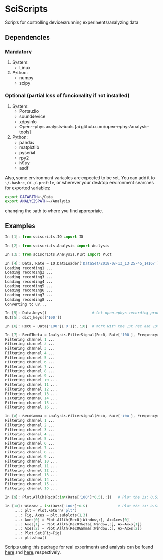 # SciScripts  
Scripts for controlling devices/running experiments/analyzing data  

## Dependencies

### Mandatory
1) System:
    - Linux
2) Python:
    - numpy
    - scipy

### Optional (partial loss of funcionality if not installed)
1) System:
    - Portaudio
    - sounddevice
    - xdpyinfo
    - Open-ephys analysis-tools [at github.com/open-ephys/analysis-tools]
2) Python:
    - pandas
    - matplotlib
    - pyserial
    - rpy2
    - h5py
    - asdf

Also, some environment variables are expected to be set. You can add it to `~/.bashrc`, or `~/.profile`, or wherever your desktop environment searches for exported variables:
```bash
export DATAPATH=~/Data
export ANALYSISPATH=~/Analysis
```
changing the path to where you find appropriate.


## Examples

```python
In [1]: from sciscripts.IO import IO

In [2]: from sciscripts.Analysis import Analysis

In [3]: from sciscripts.Analysis.Plot import Plot

In [4]: Data, Rate = IO.DataLoader('DataSet/2018-08-13_13-25-45_1416/')
Loading recording1 ...
Loading recording2 ...
Loading recording3 ...
Loading recording4 ...
Loading recording5 ...
Loading recording6 ...
Loading recording7 ...
Loading recording8 ...
Converting to uV...

In [5]: Data.keys()                     # Get open-ephys recording processors
Out[5]: dict_keys(['100'])

In [6]: Rec0 = Data['100']['0'][:,:16]  # Work with the 1st rec and 1st 16ch

In [7]: Rec0Theta = Analysis.FilterSignal(Rec0, Rate['100'], Frequency=[4,12], FilterOrder=2)
Filtering channel 1 ...
Filtering channel 2 ...
Filtering channel 3 ...
Filtering channel 4 ...
Filtering channel 5 ...
Filtering channel 6 ...
Filtering channel 7 ...
Filtering channel 8 ...
Filtering channel 9 ...
Filtering channel 10 ...
Filtering channel 11 ...
Filtering channel 12 ...
Filtering channel 13 ...
Filtering channel 14 ...
Filtering channel 15 ...
Filtering channel 16 ...

In [8]: Rec0Gamma = Analysis.FilterSignal(Rec0, Rate['100'], Frequency=[30,100], FilterOrder=2)
Filtering channel 1 ...
Filtering channel 2 ...
Filtering channel 3 ...
Filtering channel 4 ...
Filtering channel 5 ...
Filtering channel 6 ...
Filtering channel 7 ...
Filtering channel 8 ...
Filtering channel 9 ...
Filtering channel 10 ...
Filtering channel 11 ...
Filtering channel 12 ...
Filtering channel 13 ...
Filtering channel 14 ...
Filtering channel 15 ...
Filtering channel 16 ...

In [9]: Plot.AllCh(Rec0[:int(Rate['100']*0.5),:])   # Plot the 1st 0.5s from all ch

In [10]: Window = int(Rate['100']*0.5)              # Plot the 1st 0.5s from all ch from raw, theta and gamma
    ...: plt = Plot.Return('plt')
    ...: Fig, Axes = plt.subplots(1,3)
    ...: Axes[0] = Plot.AllCh(Rec0[:Window,:], Ax=Axes[0])
    ...: Axes[1] = Plot.AllCh(Rec0Theta[:Window,:], Ax=Axes[1])
    ...: Axes[2] = Plot.AllCh(Rec0Gamma[:Window,:], Ax=Axes[2])
    ...: Plot.Set(Fig=Fig)
    ...: plt.show()

```

Scripts using this package for real experiments and analysis can be found [here](https://gitlab.com/malfatti/LabScripts/-/tree/master/Python3/Exps) and [here](https://gitlab.com/malfatti/LabScripts/-/tree/master/Python3/Analysis), respectively.

